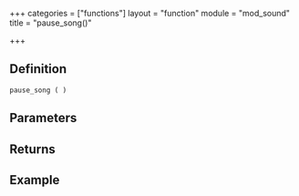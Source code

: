 +++
categories = ["functions"]
layout = "function"
module = "mod_sound"
title = "pause_song()"

+++

## Definition

    pause_song ( )

## Parameters

## Returns

## Example
